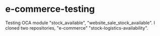 # e-commerce-testing
Testing OCA module "stock_available", "website_sale_stock_available". I cloned two repositories, "e-commerce" "stock-logistics-availability".
